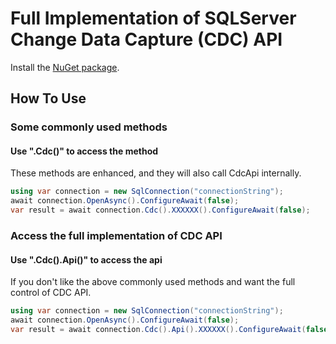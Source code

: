 # Full Implementation of SQLServer Change Data Capture (CDC) API

Install the [NuGet package](https://www.nuget.org/packages/Dao.WhatsCdc).

## How To Use
### Some commonly used methods
#### Use ".Cdc()" to access the method
These methods are enhanced, and they will also call CdcApi internally.
```c#
using var connection = new SqlConnection("connectionString");
await connection.OpenAsync().ConfigureAwait(false);
var result = await connection.Cdc().XXXXXX().ConfigureAwait(false);
```

### Access the full implementation of CDC API
#### Use ".Cdc().Api()" to access the api
If you don't like the above commonly used methods and want the full control of CDC API.
```c#
using var connection = new SqlConnection("connectionString");
await connection.OpenAsync().ConfigureAwait(false);
var result = await connection.Cdc().Api().XXXXXX().ConfigureAwait(false);
```